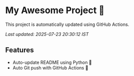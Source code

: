# My Awesome Project 🚀

This project is automatically updated using GitHub Actions.

_Last updated: 2025-07-23 20:30:12 IST_

## Features
- Auto-update README using Python 🐍
- Auto Git push with GitHub Actions 🤖
